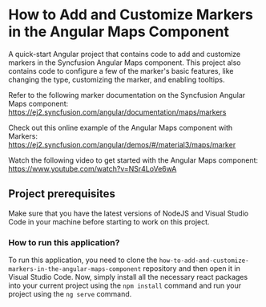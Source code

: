 # How to Add and Customize Markers in the Angular Maps Component

A quick-start Angular project that contains code to add and customize markers in the Syncfusion Angular Maps component. This project also contains code to configure a few of the marker's basic features, like changing the type, customizing the marker, and enabling tooltips.

Refer to the following marker documentation on the Syncfusion Angular Maps component: 
https://ej2.syncfusion.com/angular/documentation/maps/markers 

Check out this online example of the Angular Maps component with Markers: 
https://ej2.syncfusion.com/angular/demos/#/material3/maps/marker 

Watch the following video to get started with the Angular Maps component:
https://www.youtube.com/watch?v=NSr4LoVe6wA 

## Project prerequisites

Make sure that you have the latest versions of NodeJS and Visual Studio Code in your machine before starting to work on this project.

### How to run this application?

To run this application, you need to clone the `how-to-add-and-customize-markers-in-the-angular-maps-component` repository and then open it in Visual Studio Code. Now, simply install all the necessary react packages into your current project using the `npm install` command and run your project using the `ng serve` command.
